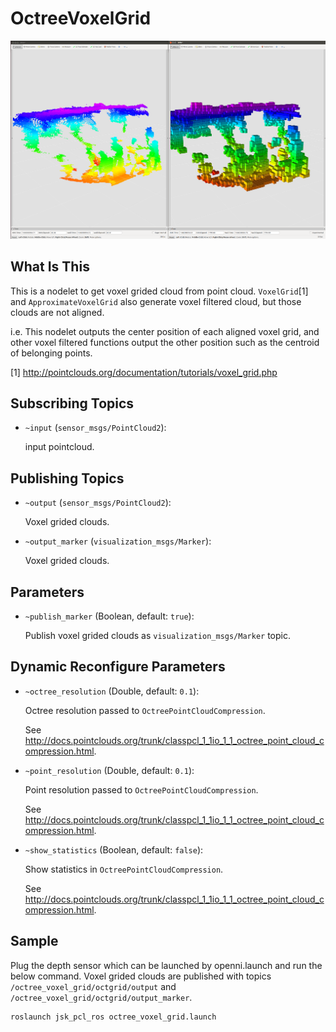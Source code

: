 # OctreeVoxelGrid
![](images/octree_voxel_grid.png)

## What Is This
This is a nodelet to get voxel grided cloud from point cloud.
`VoxelGrid`[1] and `ApproximateVoxelGrid` also generate voxel filtered cloud,
but those clouds are not aligned.

i.e. This nodelet outputs the center position of each aligned voxel grid,
and other voxel filtered functions output the other position such as the centroid of belonging points.

[1] http://pointclouds.org/documentation/tutorials/voxel_grid.php

## Subscribing Topics
* `~input` (`sensor_msgs/PointCloud2`):

   input pointcloud.

## Publishing Topics
* `~output` (`sensor_msgs/PointCloud2`):

   Voxel grided clouds.
* `~output_marker` (`visualization_msgs/Marker`):

   Voxel grided clouds.

## Parameters
* `~publish_marker` (Boolean, default: `true`):

   Publish voxel grided clouds as `visualization_msgs/Marker` topic.

## Dynamic Reconfigure Parameters
* `~octree_resolution` (Double, default: `0.1`):

   Octree resolution passed to `OctreePointCloudCompression`.

   See http://docs.pointclouds.org/trunk/classpcl_1_1io_1_1_octree_point_cloud_compression.html.
* `~point_resolution` (Double, default: `0.1`):

   Point resolution passed to `OctreePointCloudCompression`.

   See http://docs.pointclouds.org/trunk/classpcl_1_1io_1_1_octree_point_cloud_compression.html.
* `~show_statistics` (Boolean, default: `false`):

   Show statistics in `OctreePointCloudCompression`.

   See http://docs.pointclouds.org/trunk/classpcl_1_1io_1_1_octree_point_cloud_compression.html.  

## Sample
Plug the depth sensor which can be launched by openni.launch and run the below command.
Voxel grided clouds are published with topics `/octree_voxel_grid/octgrid/output` and `/octree_voxel_grid/octgrid/output_marker`.


```
roslaunch jsk_pcl_ros octree_voxel_grid.launch
```
